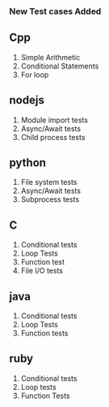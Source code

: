 ### New Test cases Added
## Cpp
1. Simple Arithmetic
2. Conditional Statements
3. For loop

## nodejs
1. Module import tests
2. Async/Await tests
3. Child process tests

## python
1. File system tests
2. Async/Await tests
3. Subprocess tests

## C
1. Conditional tests
2. Loop Tests
3. Function test
4. File I/O tests

## java
1. Conditional tests
2. Loop Tests
3. Function tests

## ruby
1. Conditional tests
2. Loop tests
3. Function Tests